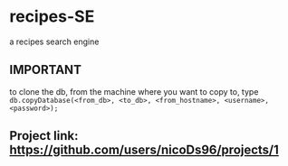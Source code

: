 # recipes-SE
a recipes search engine  
## IMPORTANT
to clone the db, from the machine where you want to copy to, type
```db.copyDatabase(<from_db>, <to_db>, <from_hostname>, <username>, <password>);```
  
## Project link: https://github.com/users/nicoDs96/projects/1
